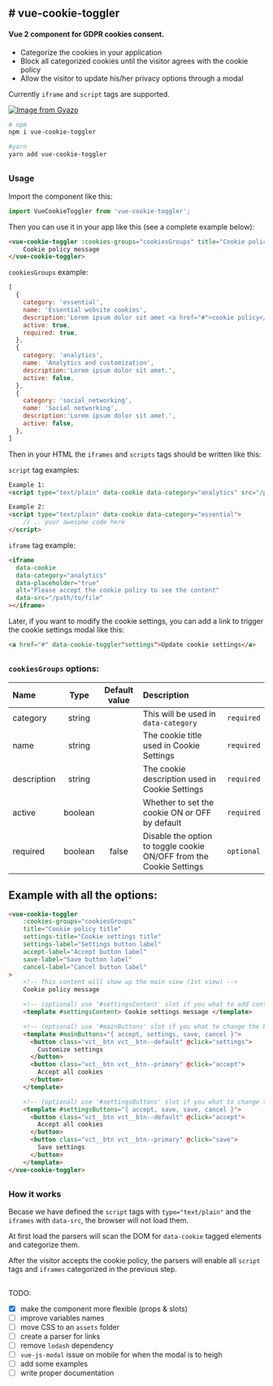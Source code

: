 ## # vue-cookie-toggler

#### __Vue 2__ component for GDPR cookies consent.

- Categorize the cookies in your application
- Block all categorized cookies until the visitor agrees with the cookie policy
- Allow the visitor to update his/her privacy options through a modal

Currently `iframe` and `script` tags are supported.

[![Image from Gyazo](https://i.gyazo.com/a1ed9f180fb37109cfb75382a7ad5976.gif)](https://gyazo.com/a1ed9f180fb37109cfb75382a7ad5976)


```sh
# npm
npm i vue-cookie-toggler

#yarn
yarn add vue-cookie-toggler
```

##

### Usage

Import the component like this:
```js
import VueCookieToggler from 'vue-cookie-toggler';
```

Then you can use it in your app like this (see a complete example below):
```html
<vue-cookie-toggler :cookies-groups="cookiesGroups" title="Cookie policy title">
    Cookie policy message
</vue-cookie-toggler>
```

`cookiesGroups` example:
```js
[
  {
    category: 'essential',
    name: 'Essential website cookies',
    description:'Lorem ipsum dolor sit amet <a href="#">cookie policy</a>.',
    active: true,
    required: true,
  },
  {
    category: 'analytics',
    name: 'Analytics and customization',
    description:'Lorem ipsum dolor sit amet.',
    active: false,
  },
  {
    category: 'social_networking',
    name: 'Social networking',
    description:'Lorem ipsum dolor sit amet.',
    active: false,
  },
]
```

Then in your HTML the `iframes` and `scripts` tags should be written like this:

`script` tag examples:
```html
Example 1:
<script type="text/plain" data-cookie data-category="analytics" src="/path/to/file"></script>

Example 2:
<script type="text/plain" data-cookie data-category="essential">
    // .. your awesome code here
</script>
```

`iframe` tag example:
```html
<iframe
  data-cookie
  data-category="analytics"
  data-placeholder="true"
  alt="Please accept the cookie policy to see the content"
  data-src="/path/to/file"
></iframe>

```

Later, if you want to modify the cookie settings, you can add a link to trigger the cookie settings modal like this:

```html
<a href="#" data-cookie-toggler"settings">Update cookie settings</a>
```

##

### `cookiesGroups` options:

| Name    | Type | Default value | Description     | |
| :------------- |:-------------:|:-------------: |:-------------|:-------------:|
| category | string |  | This will be used in `data-category` | `required` |
| name    | string |  | The cookie title used in Cookie Settings |`required` |
| description | string |  | The cookie description used in Cookie Settings |`required` |
| active | boolean | | Whether to set the cookie ON or OFF by default  | `required` |
| required | boolean | false | Disable the option to toggle cookie ON/OFF from the Cookie Settings |`optional`|

##

## Example with all the options:
```html
<vue-cookie-toggler
    :cookies-groups="cookiesGroups"
    title="Cookie policy title"
    settings-title="Cookie settings title"
    settings-label="Settings button label"
    accept-label="Accept button label"
    save-label="Save button label"
    cancel-label="Cancel button label"
>
    <!-- This content will show up the main view (1st view) -->
    Cookie policy message

    <!-- (optional) use '#settingsContent' slot if you what to add content in Cookie Settings view (2nd view) -->
    <template #settingsContent> Cookie settings message </template>

    <!-- (optional) use '#mainButtons' slot if you what to change the buttons in the main view (1st view) -->
    <template #mainButtons="{ accept, settings, save, cancel }">
      <button class="vct__btn vct__btn--default" @click="settings">
        Customize settings
      </button>
      <button class="vct__btn vct__btn--primary" @click="accept">
        Accept all cookies
      </button>
    </template>

    <!-- (optional) use '#settingsButtons' slot if you what to change the buttons in Cookie Settings view (2nd view) -->
    <template #settingsButtons="{ accept, save, save, cancel }">
      <button class="vct__btn vct__btn--default" @click="accept">
        Accept all cookies
      </button>
      <button class="vct__btn vct__btn--primary" @click="save">
        Save settings
      </button>
    </template>
</vue-cookie-toggler>
```

##

### How it works

Becase we have defined the `script` tags with `type="text/plain"` and the `iframes` with `data-src`, the browser will not load them.

At first load the parsers will scan the DOM for `data-cookie` tagged elements and categorize them.

After the visitor accepts the cookie policy, the parsers will enable all `script` tags and `iframes` categorized in the previous step.

##

TODO:
- [x] make the component more flexible (props & slots)
- [ ] improve variables names
- [ ] move CSS to an `assets` folder
- [ ] create a parser for links
- [ ] remove `lodash` dependency
- [ ] `vue-js-modal` issue on mobile for when the modal is to heigh
- [ ] add some examples
- [ ] write proper documentation